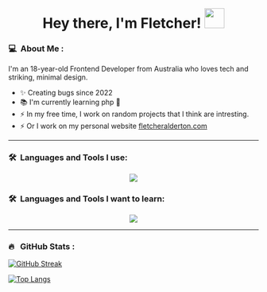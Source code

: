<p align="center">
  <img src="https://komarev.com/ghpvc/?fletcher-alderton&style=flat-square&color=blue" alt="">
</p>

<h1 align="center">Hey there, I'm Fletcher! <img src="https://media.giphy.com/media/hvRJCLFzcasrR4ia7z/giphy.gif" width="40"></h1>


### :computer: &nbsp;About Me :

I'm an 18-year-old Frontend Developer from Australia who loves tech and striking, minimal design.

- ✨ Creating bugs since 2022
- 📚 I'm currently learning php :vomiting_face:
- ⚡ In my free time, I work on random projects that I think are intresting.
- ⚡ Or I work on my personal website [fletcheralderton.com](https://fletcheralderton.com)


---

### 🛠 &nbsp;Languages and Tools I use:

<p align="center">
  <a href="https://skillicons.dev">
    <img src="https://skillicons.dev/icons?i=js,html,css,react,materialui,nodejs,docker,github,linux,nextjs,tailwind,vscode,cloudflare,supabase,vercel" />
  </a>
</p>


### 🛠 &nbsp;Languages and Tools I want to learn:

<p align="center">
  <a href="https://skillicons.dev">
    <img src="https://skillicons.dev/icons?i=mysql,graphql,kubernetes,threejs,ts,python,tauri,svelte" />
  </a>
</p>

---

### 🔥 &nbsp; GitHub Stats :

[![GitHub Streak](http://github-readme-streak-stats.herokuapp.com?user=fletcher-alderton&theme=light&background=fffff)](https://git.io/streak-stats)

[![Top Langs](https://github-readme-stats.vercel.app/api/top-langs/?username=fletcher-alderton&layout=compact&theme=vision-friendly-light)](https://github.com/anuraghazra/github-readme-stats)

